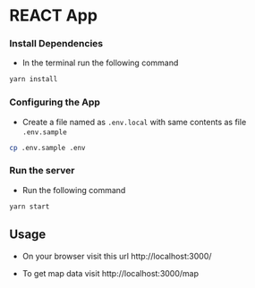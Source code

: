 # REACT App

### Install Dependencies

- In the terminal run the following command

```sh
yarn install
```

### Configuring the App

- Create a file named as `.env.local` with same contents as file `.env.sample`

```sh
cp .env.sample .env
```

### Run the server

- Run the following command

```sh
yarn start
```

## Usage

- On your browser visit this url http://localhost:3000/

- To get map data visit http://localhost:3000/map
